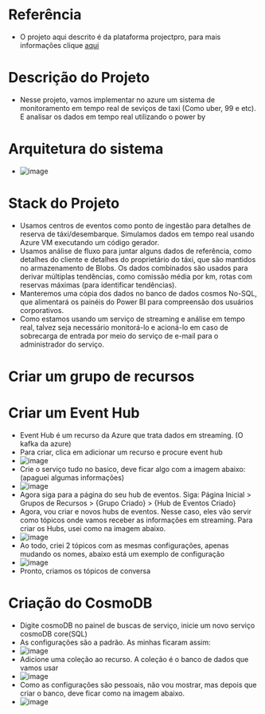 # Referência
* O projeto aqui descrito é da plataforma projectpro, para mais informações clique [aqui](https://www.projectpro.io/project-use-case/azure-stream-analytics-cab-service-monitoring)
# Descrição do Projeto
* Nesse projeto, vamos implementar no azure um sistema de monitoramento em tempo real de seviços de taxi (Como uber, 99 e etc). E analisar os dados em tempo real utilizando o power by
# Arquitetura do sistema
* ![image](https://github.com/Antonio-Borges-Rufino/Azure-Stream-Analytics-for-Real-Time-Cab-Service-Monitoring/assets/86124443/398c594f-a7d3-4fdc-a647-ad2cc36a7433)
# Stack do Projeto 
* Usamos centros de eventos como ponto de ingestão para detalhes de reserva de táxi/desembarque. Simulamos dados em tempo real usando Azure VM executando um código gerador.
* Usamos análise de fluxo para juntar alguns dados de referência, como detalhes do cliente e detalhes do proprietário do táxi, que são mantidos no armazenamento de Blobs. Os dados combinados são usados ​​para derivar múltiplas tendências, como comissão média por km, rotas com reservas máximas (para identificar tendências).
* Manteremos uma cópia dos dados no banco de dados cosmos No-SQL, que alimentará os painéis do Power BI para compreensão dos usuários corporativos.
* Como estamos usando um serviço de streaming e análise em tempo real, talvez seja necessário monitorá-lo e acioná-lo em caso de sobrecarga de entrada por meio do serviço de e-mail para o administrador do serviço.
# Criar um grupo de recursos
# Criar um Event Hub
* Event Hub é um recurso da Azure que trata dados em streaming. (O kafka da azure)
* Para criar, clica em adicionar um recurso e procure event hub
* ![image](https://github.com/Antonio-Borges-Rufino/Azure-Stream-Analytics-for-Real-Time-Cab-Service-Monitoring/assets/86124443/4d04281e-72a9-45aa-b82e-33d4aebce9f7)
* Crie o serviço tudo no basico, deve ficar algo com a imagem abaixo: (apaguei algumas informações)
* ![image](https://github.com/Antonio-Borges-Rufino/Azure-Stream-Analytics-for-Real-Time-Cab-Service-Monitoring/assets/86124443/7ce31f96-ef6d-417a-a049-8d3685862834)
* Agora siga para a página do seu hub de eventos. Siga: Página Inicial > Grupos de Recursos > {Grupo Criado} > {Hub de Eventos Criado}
* Agora, vou criar e novos hubs de eventos. Nesse caso, eles vão servir como tópicos onde vamos receber as informações em streaming. Para criar os Hubs, usei como na imagem abaixo.
* ![image](https://github.com/Antonio-Borges-Rufino/Azure-Stream-Analytics-for-Real-Time-Cab-Service-Monitoring/assets/86124443/a43aefe2-ecb0-46e4-8afc-0045bc4b0d86)
* Ao todo, criei 2 tópicos com as mesmas configurações, apenas mudando os nomes, abaixo está um exemplo de configuração
* ![image](https://github.com/Antonio-Borges-Rufino/Azure-Stream-Analytics-for-Real-Time-Cab-Service-Monitoring/assets/86124443/653c454e-3fc2-484c-8526-5c17b0269922)
* Pronto, criamos os tópicos de conversa

# Criação do CosmoDB
* Digite cosmoDB no painel de buscas de serviço, inicie um novo serviço cosmoDB core(SQL)
* As configurações são a padrão. As minhas ficaram assim:
* ![image](https://github.com/Antonio-Borges-Rufino/Azure-Stream-Analytics-for-Real-Time-Cab-Service-Monitoring/assets/86124443/6b1c39ba-05cc-472e-babe-211d08f971e9)
* Adicione uma coleção ao recurso. A coleção é o banco de dados que vamos usar
* ![image](https://github.com/Antonio-Borges-Rufino/Azure-Stream-Analytics-for-Real-Time-Cab-Service-Monitoring/assets/86124443/6dde6c51-9c2e-42b8-a42c-a0a3b6371fa9)
* Como as configurações são pessoais, não vou mostrar, mas depois que criar o banco, deve ficar como na imagem abaixo.
* ![image](https://github.com/Antonio-Borges-Rufino/Azure-Stream-Analytics-for-Real-Time-Cab-Service-Monitoring/assets/86124443/2c2d08aa-7de6-4606-a0dd-9ccb05d2fa4d)



 


